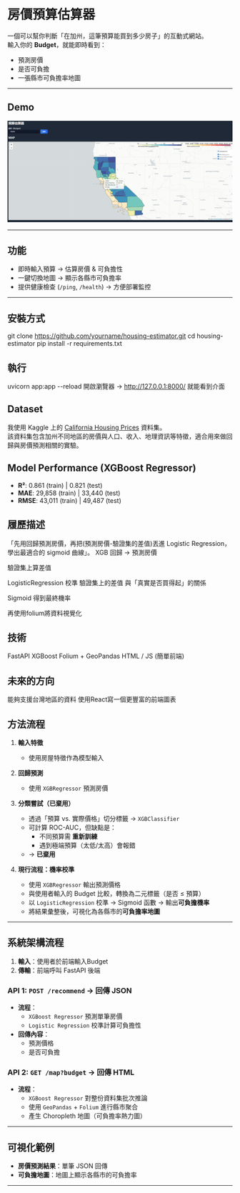 # 房價預算估算器 
一個可以幫你判斷「在加州，這筆預算能買到多少房子」的互動式網站。  
輸入你的 **Budget**，就能即時看到：
- 預測房價
- 是否可負擔
- 一張縣市可負擔率地圖

---

## Demo
![demo screenshot](doc/demo.png)

---

## 功能
- 即時輸入預算 → 估算房價 & 可負擔性
- 一鍵切換地圖 → 顯示各縣市可負擔率
- 提供健康檢查 (`/ping`, `/health`) → 方便部署監控

---

## 安裝方式
git clone https://github.com/yourname/housing-estimator.git
cd housing-estimator
pip install -r requirements.txt

## 執行
uvicorn app:app --reload
開啟瀏覽器 → http://127.0.0.1:8000/
就能看到介面

## Dataset
我使用 Kaggle 上的 [California Housing Prices](https://www.kaggle.com/datasets/camnugent/california-housing-prices) 資料集。  
該資料集包含加州不同地區的房價與人口、收入、地理資訊等特徵，適合用來做回歸與房價預測相關的實驗。

## Model Performance (XGBoost Regressor)
- **R²**: 0.861 (train) | 0.821 (test)
- **MAE**: 29,858 (train) | 33,440 (test)
- **RMSE**: 43,011 (train) | 49,487 (test)

## 履歷描述
「先用回歸預測房價，再把(預測房價-驗證集的差值)丟進 Logistic Regression，學出最適合的 sigmoid 曲線」。
XGB 回歸 → 預測房價 

驗證集上算差值 

LogisticRegression 校準 
驗證集上的差值 與「真實是否買得起」的關係

Sigmoid 得到最終機率

再使用folium將資料視覺化

## 技術
FastAPI
XGBoost
Folium + GeoPandas
HTML / JS (簡單前端)

## 未來的方向
能夠支援台灣地區的資料
使用React寫一個更豐富的前端圖表

## 方法流程
1. **輸入特徵**  
   - 使用房屋特徵作為模型輸入

2. **回歸預測**  
   - 使用 `XGBRegressor` 預測房價

3. **分類嘗試（已棄用）**  
   - 透過「預算 vs. 實際價格」切分標籤 → `XGBClassifier`  
   - 可計算 ROC-AUC，但缺點是：  
     - 不同預算需 **重新訓練**  
     - 遇到極端預算（太低/太高）會報錯  
   - → **已棄用**

4. **現行流程：機率校準**  
   - 使用 `XGBRegressor` 輸出預測價格
   - 與使用者輸入的 Budget 比較，轉換為二元標籤（是否 ≤ 預算）  
   - 以 `LogisticRegression` 校準 → Sigmoid 函數 → 輸出**可負擔機率**
   - 將結果彙整後，可視化為各縣市的**可負擔率地圖**

---

## 系統架構流程
1. **輸入**：使用者於前端輸入Budget  
2. **傳輸**：前端呼叫 FastAPI 後端  

### API 1: `POST /recommend` → 回傳 JSON
- **流程**：
  - `XGBoost Regressor` 預測單筆房價
  - `Logistic Regression` 校準計算可負擔性
- **回傳內容**：
  - 預測價格  
  - 是否可負擔  

### API 2: `GET /map?budget` → 回傳 HTML
- **流程**：
  - `XGBoost Regressor` 對整份資料集批次推論  
  - 使用 `GeoPandas` + `Folium` 進行縣市聚合  
  - 產生 Choropleth 地圖（可負擔率熱力圖）  

---

## 可視化範例
- **房價預測結果**：單筆 JSON 回傳  
- **可負擔地圖**：地圖上顯示各縣市的可負擔率  

---
